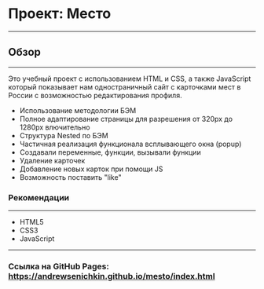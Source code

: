 # Проект: Место
---
## Обзор
---
Это учебный проект с использованием HTML и CSS, а также JavaScript который показывает нам одностраничный сайт с карточками мест в России с возможностью редактирования профиля.

* Использование методологии БЭМ
* Полное адаптирование страницы для разрешения от 320px до 1280px влючительно
* Структура Nested по БЭМ
* Частичная реализация функционала всплывающего окна (popup)
* Создавали переменные, функции, вызывали функции
* Удаление карточек
* Добавление новых карток при помощи JS
* Возможность поставить "like"

### Рекомендации
---
* HTML5
* CSS3
* JavaScript
---
### Ссылка на GitHub Pages: https://andrewsenichkin.github.io/mesto/index.html